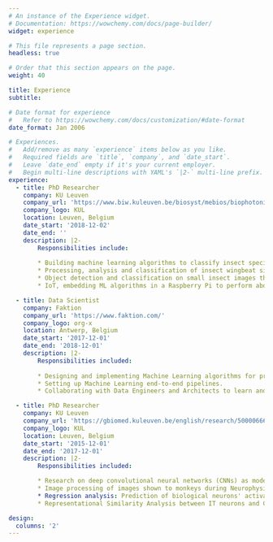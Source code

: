 ```yaml
---
# An instance of the Experience widget.
# Documentation: https://wowchemy.com/docs/page-builder/
widget: experience

# This file represents a page section.
headless: true

# Order that this section appears on the page.
weight: 40

title: Experience
subtitle:

# Date format for experience
#   Refer to https://wowchemy.com/docs/customization/#date-format
date_format: Jan 2006

# Experiences.
#   Add/remove as many `experience` items below as you like.
#   Required fields are `title`, `company`, and `date_start`.
#   Leave `date_end` empty if it's your current employer.
#   Begin multi-line descriptions with YAML's `|2-` multi-line prefix.
experience:
  - title: PhD Researcher
    company: KU Leuven
    company_url: 'https://www.biw.kuleuven.be/biosyst/mebios/biophotonics-group'
    company_logo: KUL
    location: Leuven, Belgium
    date_start: '2018-12-02'
    date_end: ''
    description: |2-
        Responsibilities include:
        
        * Building machine learning algorithms to classify insect species.
        * Processing, analysis and classification of insect wingbeat signals (short time-series) that are captured by optical sensors. 
        * Object detection and classification on small insect images that are extracted from high-resolution sticky plate photographs.
        * IoT, embedding ML algorithms in a Raspberry Pi to perform above tasks in the field in real time.

  - title: Data Scientist
    company: Faktion
    company_url: 'https://www.faktion.com/'
    company_logo: org-x
    location: Antwerp, Belgium
    date_start: '2017-12-01'
    date_end: '2018-12-01'
    description: |2-
        Responsibilities included:
        
        * Designing and implementing Machine Learning algorithms for predictive analytics.
        * Setting up Machine Learning end-to-end pipelines.
        * Collaborating with Data Engineers and Architects to learn and apply Big Data techniques.

  - title: PhD Researcher
    company: KU Leuven
    company_url: 'https://gbiomed.kuleuven.be/english/research/50000666/50000669/50488669'
    company_logo: KUL
    location: Leuven, Belgium
    date_start: '2015-12-01'
    date_end: '2017-12-01'
    description: |2-
        Responsibilities included:

        * Research on deep convolutional neural networks (CNNs) as models of biological neurons in visual areas of the brain.
        * Image processing of images shown to monkeys during Neurophysiology experiments and are later input to CNNs.
        * Regression analysis: Prediction of biological neurons' activations using CNN-layer activations.
        * Representational Similarity Analysis between IT neurons and CNNs.

design:
  columns: '2'
---
```

